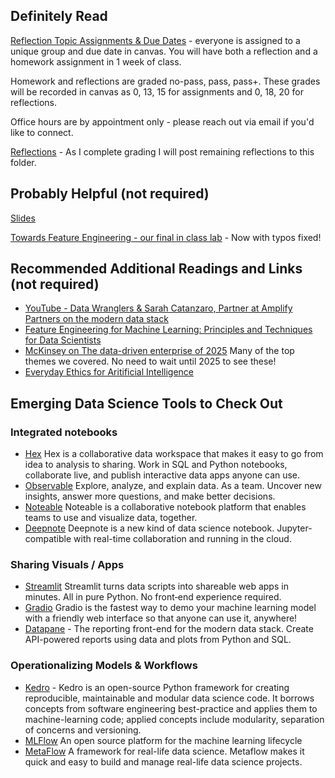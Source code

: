## Definitely Read
[Reflection Topic Assignments & Due Dates](https://canvas.northwestern.edu/courses/160099/assignments) - everyone is assigned to a unique group and due date in canvas.  You will have both a reflection and a homework assignment in 1 week of class.

Homework and reflections are graded no-pass, pass, pass+.  These grades will be recorded in canvas as 0, 13, 15 for assignments and 0, 18, 20 for reflections.

Office hours are by appointment only - please reach out via email if you'd like to connect.

[Reflections](https://github.com/brook-miller/mbai-417-data/tree/main/reflections) - As I complete grading I will post remaining reflections to this folder.


## Probably Helpful (not required)
[Slides](https://github.com/brook-miller/mbai-417-data/blob/main/operationalizing-data/operationalizing-data.pdf)

[Towards Feature Engineering - our final in class lab](https://github.com/brook-miller/mbai-417-data/blob/main/operationalizing-data/in-class/content_recommender-2.ipynb) - Now with typos fixed!


## Recommended Additional Readings and Links (not required)
* [YouTube - Data Wranglers & Sarah Catanzaro, Partner at Amplify Partners on the modern data stack](https://www.youtube.com/watch?v=55DqHH9OoEc)
* [Feature Engineering for Machine Learning: Principles and Techniques for Data Scientists](https://www.amazon.com/Feature-Engineering-Machine-Learning-Principles-ebook/dp/B07BNX4MWC/)
* [McKinsey on The data-driven enterprise of 2025](https://www.mckinsey.com/business-functions/mckinsey-analytics/our-insights/the-data-driven-enterprise-of-2025) Many of the top themes we covered.  No need to wait until 2025 to see these!
* [Everyday Ethics for Aritificial Intelligence](https://www.ibm.com/watson/assets/duo/pdf/everydayethics.pdf)

## Emerging Data Science Tools to Check Out
### Integrated notebooks
* [Hex](https://hex.tech/) Hex is a collaborative data workspace that makes it easy to go from idea to analysis to sharing. Work in SQL and Python notebooks, collaborate live, and publish interactive data apps anyone can use.
* [Observable](https://observablehq.com/) Explore, analyze, and explain data. As a team. Uncover new insights, answer more questions, and make better decisions.
* [Noteable](https://noteable.io/) Noteable is a collaborative notebook platform that enables teams to use and visualize data, together.
* [Deepnote](https://deepnote.com/) Deepnote is a new kind of data science notebook. Jupyter-compatible with real-time collaboration and running in the cloud.


### Sharing Visuals / Apps
* [Streamlit](https://streamlit.io/) Streamlit turns data scripts into shareable web apps in minutes. All in pure Python. No front‑end experience required.
* [Gradio](https://gradio.app/) Gradio is the fastest way to demo your machine learning model with a friendly web interface so that anyone can use it, anywhere!
* [Datapane](https://datapane.com/) - The reporting front-end for the modern data stack.  Create API-powered reports using data and plots from Python and SQL.

### Operationalizing Models & Workflows
* [Kedro](https://kedro.readthedocs.io/en/stable/01_introduction/01_introduction.html) - Kedro is an open-source Python framework for creating reproducible, maintainable and modular data science code. It borrows concepts from software engineering best-practice and applies them to machine-learning code; applied concepts include modularity, separation of concerns and versioning.
* [MLFlow](https://mlflow.org/) An open source platform for the machine learning lifecycle
* [MetaFlow](https://metaflow.org/) A framework for real-life data science.  Metaflow makes it quick and easy to build and manage real-life data science projects.
